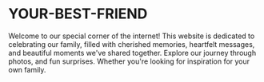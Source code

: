 # YOUR-BEST-FRIEND
Welcome to our special corner of the internet! This website is dedicated to celebrating our family, filled with cherished memories, heartfelt messages, and beautiful moments we've shared together. Explore our journey through photos, and fun surprises. Whether you're looking for inspiration for your own family.
